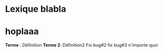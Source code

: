 # Lexique blabla
# hoplaaa
**Terme** : Définition
**Terme 2**: Définition2
Fix bug#2
fix bug#3
n'importe quoi
